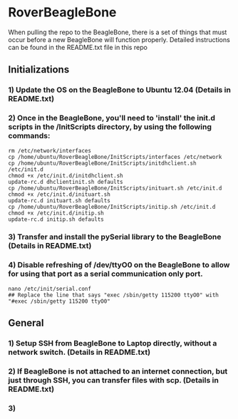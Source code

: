 RoverBeagleBone
===============


When pulling the repo to the BeagleBone, there is a set of things that
must occur before a new BeagleBone will function properly.
Detailed instructions can be found in the README.txt file in this repo

## Initializations
### 1) Update the OS on the BeagleBone to Ubuntu 12.04 (Details in README.txt)
### 2) Once in the BeagleBone, you'll need to 'install' the init.d scripts in the /InitScripts directory, by using the following commands:
    rm /etc/network/interfaces
    cp /home/ubuntu/RoverBeagleBone/InitScripts/interfaces /etc/network
    cp /home/ubuntu/RoverBeagleBone/InitScripts/initdhclient.sh /etc/init.d
    chmod +x /etc/init.d/initdhclient.sh
    update-rc.d dhclientinit.sh defaults
    cp /home/ubuntu/RoverBeagleBone/InitScripts/inituart.sh /etc/init.d
    chmod +x /etc/init.d/inituart.sh
    update-rc.d inituart.sh defaults
    cp /home/ubuntu/RoverBeagleBone/InitScripts/initip.sh /etc/init.d
    chmod +x /etc/init.d/initip.sh
    update-rc.d initip.sh defaults
### 3) Transfer and install the pySerial library to the BeagleBone (Details in README.txt)
### 4) Disable refreshing of /dev/ttyO0 on the BeagleBone to allow for using that port as a serial communication only port.
    nano /etc/init/serial.conf
    ## Replace the line that says "exec /sbin/getty 115200 ttyO0" with "#exec /sbin/getty 115200 ttyO0"



## General
### 1) Setup SSH from BeagleBone to Laptop directly, without a network switch. (Details in README.txt)
### 2) If BeagleBone is not attached to an internet connection, but just through SSH, you can transfer files with scp. (Details in README.txt)
### 3) 

